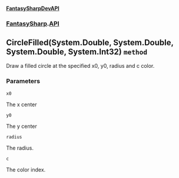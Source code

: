 #### [FantasySharpDevAPI](./FantasySharpDevAPI.md 'FantasySharpDevAPI')
### [FantasySharp](./FantasySharpDevAPI.md#FantasySharp 'FantasySharp').[API](./FantasySharp-API.md 'FantasySharp.API')
## CircleFilled(System.Double, System.Double, System.Double, System.Int32) `method`
Draw a filled circle at the specified x0, y0, radius and c color.
### Parameters

<a name='FantasySharp-API-CircleFilled(System-Double-_System-Double-_System-Double-_System-Int32)-x0'></a>
`x0`

The x center 

<a name='FantasySharp-API-CircleFilled(System-Double-_System-Double-_System-Double-_System-Int32)-y0'></a>
`y0`

The y center

<a name='FantasySharp-API-CircleFilled(System-Double-_System-Double-_System-Double-_System-Int32)-radius'></a>
`radius`

The radius.

<a name='FantasySharp-API-CircleFilled(System-Double-_System-Double-_System-Double-_System-Int32)-c'></a>
`c`

The color index.
